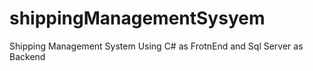 # shippingManagementSysyem
Shipping Management System Using C# as FrotnEnd and Sql Server as Backend
